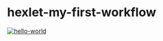 # hexlet-my-first-workflow
[![hello-world](https://github.com/MayukAA/hexlet-my-first-workflow/actions/workflows/hello-world.yml/badge.svg)](https://github.com/MayukAA/hexlet-my-first-workflow/actions/workflows/hello-world.yml)
